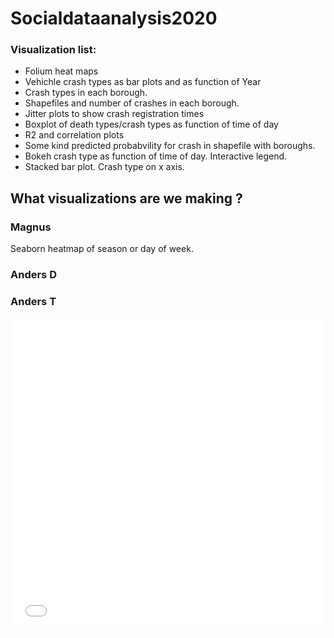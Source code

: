 # Socialdataanalysis2020

### Visualization list:

- Folium heat maps
- Vehichle crash types as bar plots and as function of Year
- Crash types in each borough.
- Shapefiles and number of crashes in each borough. 
- Jitter plots to show crash registration times
- Boxplot of death types/crash types as function of time of day
- R2 and correlation plots
- Some kind predicted probabvility for crash in shapefile with boroughs. 
- Bokeh crash type as function of time of day. Interactive legend. 
- Stacked bar plot. Crash type on x axis. 


## What visualizations are we making ?

### Magnus
Seaborn heatmap of season or day of week. 



### Anders D


### Anders T

<iframe src="/Webpage_figures/fruits.html"
    sandbox="allow-same-origin allow-scripts"
    width="100%"
    height="500"
    scrolling="no"
    seamless="seamless"
    frameborder="0">
</iframe>